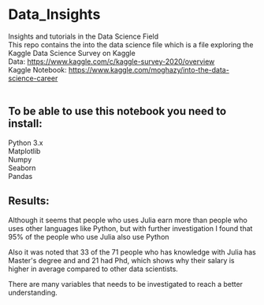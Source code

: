 # Data_Insights
Insights and tutorials in the Data Science Field<br>
This repo contains the into the data science file which is a file exploring the Kaggle Data Science Survey on Kaggle<br>
Data: https://www.kaggle.com/c/kaggle-survey-2020/overview <br>
Kaggle Notebook: https://www.kaggle.com/moghazy/into-the-data-science-career
<br><br>
## To be able to use this notebook you need to install:
Python 3.x <br>
Matplotlib <br>
Numpy <br>
Seaborn <br>
Pandas <br>


## Results:

Although it seems that people who uses Julia earn more than people who uses other languages like Python, but with further investigation I found that 95% of the people who use Julia also use Python

Also it was noted that 33 of the 71 people who has knowledge with Julia has Master's degree and and 21 had Phd, which shows why their salary is higher in average compared to other data scientists.

There are many variables that needs to be investigated to reach a better understanding.
